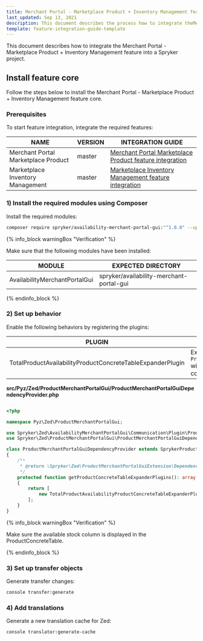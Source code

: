 ```yaml
---
title: Merchant Portal - Marketplace Product + Inventory Management feature integration
last_updated: Sep 13, 2021
description: This document describes the process how to integrate theMerchant Portal - Marketplace Product + Inventory Management feature into a Spryker project.
template: feature-integration-guide-template
---
```


This document describes how to integrate the Merchant Portal - Marketplace Product + Inventory Management feature into a Spryker project.

## Install feature core

Follow the steps below to install the Merchant Portal - Marketplace Product + Inventory Management feature core.

### Prerequisites

To start feature integration, integrate the required features:

| NAME | VERSION | INTEGRATION GUIDE |
|-|-|-|
| Merchant Portal Marketplace Product | master | [Merchant Portal Marketplace Product feature integration](/docs/marketplace/dev/feature-integration-guides/{{page.version}}/merchant-portal-marketplace-product-feature-integration.html) |
| Marketplace Inventory Management | master | [Marketplace Inventory Management feature integration](/docs/marketplace/dev/feature-integration-guides/{{page.version}}/marketplace-product-inventory-management-feature-integration.html)  |

### 1) Install the required modules using Composer

Install the required modules:

```bash
composer require spryker/availability-merchant-portal-gui:"^1.0.0" --update-with-dependencies
```
{% info_block warningBox "Verification" %}

Make sure that the following modules have been installed:

| MODULE | EXPECTED DIRECTORY |
|-|-|
| AvailabilityMerchantPortalGui | spryker/availability-merchant-portal-gui |

{% endinfo_block %}


### 2) Set up behavior

Enable the following behaviors by registering the plugins:

| PLUGIN | DESCRIPTION | PREREQUISITES | NAMESPACE |
|-|-|-|-|
| TotalProductAvailabilityProductConcreteTableExpanderPlugin | Expands `ProductConcreteTable` with `Available stock` column data. | None | Spryker\Zed\MerchantProduct\Communication\Plugin\Product |

**src/Pyz/Zed/ProductMerchantPortalGui/ProductMerchantPortalGuiDependencyProvider.php**

```php

<?php

namespace Pyz\Zed\ProductMerchantPortalGui;

use Spryker\Zed\AvailabilityMerchantPortalGui\Communication\Plugin\ProductMerchantPortalGui\TotalProductAvailabilityProductConcreteTableExpanderPlugin;
use Spryker\Zed\ProductMerchantPortalGui\ProductMerchantPortalGuiDependencyProvider as SprykerProductMerchantPortalGuiDependencyProvider;

class ProductMerchantPortalGuiDependencyProvider extends SprykerProductMerchantPortalGuiDependencyProvider
{
    /**
     * @return \Spryker\Zed\ProductMerchantPortalGuiExtension\Dependency\Plugin\ProductConcreteTableExpanderPluginInterface[]
     */
    protected function getProductConcreteTableExpanderPlugins(): array
    {
        return [
            new TotalProductAvailabilityProductConcreteTableExpanderPlugin(),
        ];
    }
}
```

{% info_block warningBox "Verification" %}

Make sure the available stock column is displayed in the ProductConcreteTable.

{% endinfo_block %}


### 3) Set up transfer objects

Generate transfer changes:

```bash
console transfer:generate
```

### 4) Add translations

Generate a new translation cache for Zed:

```bash
console translator:generate-cache
```
